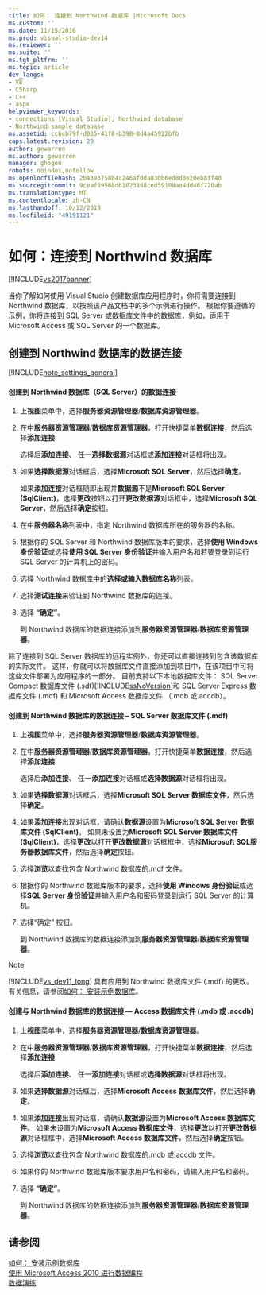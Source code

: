 ```yaml
---
title: 如何： 连接到 Northwind 数据库 |Microsoft Docs
ms.custom: ''
ms.date: 11/15/2016
ms.prod: visual-studio-dev14
ms.reviewer: ''
ms.suite: ''
ms.tgt_pltfrm: ''
ms.topic: article
dev_langs:
- VB
- CSharp
- C++
- aspx
helpviewer_keywords:
- connections [Visual Studio], Northwind database
- Northwind sample database
ms.assetid: cc6cb79f-d035-41f8-b398-8d4a45922bfb
caps.latest.revision: 29
author: gewarren
ms.author: gewarren
manager: ghogen
robots: noindex,nofollow
ms.openlocfilehash: 2b4393758b4c246af0da830b6ed8d8e20eb8ff40
ms.sourcegitcommit: 9ceaf69568d61023868ced59108ae4dd46f720ab
ms.translationtype: MT
ms.contentlocale: zh-CN
ms.lasthandoff: 10/12/2018
ms.locfileid: "49191121"
---
```

# <a name="how-to-connect-to-the-northwind-database"></a>如何：连接到 Northwind 数据库
[!INCLUDE[vs2017banner](../includes/vs2017banner.md)]

当你了解如何使用 Visual Studio 创建数据库应用程序时，你将需要连接到 Northwind 数据库，以按照该产品文档中的多个示例进行操作。 根据你要遵循的示例，你将连接到  SQL Server 或数据库文件中的数据库，例如，适用于 Microsoft Access 或 SQL Server 的一个数据库。  
  
## <a name="creating-data-connections-to-the-northwind-database"></a>创建到 Northwind 数据库的数据连接  
 [!INCLUDE[note_settings_general](../includes/note-settings-general-md.md)]  
  
#### <a name="to-create-a-data-connection-to-the-northwind-database-sql-server"></a>创建到 Northwind 数据库（SQL Server）的数据连接  
  
1.  上**视图**菜单中，选择**服务器资源管理器**/**数据库资源管理器**。  
  
2.  在中**服务器资源管理器**/**数据库资源管理器**，打开快捷菜单**数据连接**，然后选择**添加连接**.  
  
     选择后**添加连接**、 任一**选择数据源**对话框或**添加连接**对话框将出现。  
  
3.  如果**选择数据源**对话框后，选择**Microsoft SQL Server**，然后选择**确定**。  
  
     如果**添加连接**对话框随即出现并**数据源**不是**Microsoft SQL Server (SqlClient)**，选择**更改**按钮以打开**更改数据源**对话框中，选择**Microsoft SQL Server**，然后选择**确定**按钮。  
  
4.  在中**服务器名称**列表中，指定 Northwind 数据库所在的服务器的名称。  
  
5.  根据你的 SQL Server 和 Northwind 数据库版本的要求，选择**使用 Windows 身份验证**或选择**使用 SQL Server 身份验证**并输入用户名和若要登录到运行 SQL Server 的计算机上的密码。  
  
6.  选择 Northwind 数据库中的**选择或输入数据库名称**列表。  
  
7.  选择**测试连接**来验证到 Northwind 数据库的连接。  
  
8.  选择 **“确定”**。  
  
     到 Northwind 数据库的数据连接添加到**服务器资源管理器**/**数据库资源管理器**。  
  
 除了连接到 SQL Server 数据库的远程实例外，你还可以直接连接到包含该数据库的实际文件。 这样，你就可以将数据库文件直接添加到项目中，在该项目中可将这些文件部署为应用程序的一部分。 目前支持以下本地数据库文件： SQL Server Compact 数据库文件 (.sdf)[!INCLUDE[ssNoVersion](../includes/ssnoversion-md.md)]和 SQL Server Express 数据库文件 (.mdf) 和 Microsoft Access 数据库文件 （.mdb 或.accdb）。  
  
#### <a name="to-create-a-data-connection-to-the-northwind-databasesql-server-database-file-mdf"></a>创建到 Northwind 数据库的数据连接 – SQL Server 数据库文件 (.mdf)  
  
1.  上**视图**菜单中，选择**服务器资源管理器**/**数据库资源管理器**。  
  
2.  在中**服务器资源管理器**/**数据库资源管理器**，打开快捷菜单**数据连接**，然后选择**添加连接**.  
  
     选择后**添加连接**、 任一**添加连接**对话框或**选择数据源**对话框将出现。  
  
3.  如果**选择数据源**对话框后，选择**Microsoft SQL Server 数据库文件**，然后选择**确定**。  
  
4.  如果**添加连接**出现对话框，请确认**数据源**设置为**Microsoft SQL Server 数据库文件 (SqlClient)**。 如果未设置为**Microsoft SQL Server 数据库文件 (SqlClient)**，选择**更改**以打开**更改数据源**对话框框中，选择**Microsoft SQL服务器数据库文件**，然后选择**确定**按钮。  
  
5.  选择**浏览**以查找包含 Northwind 数据库的.mdf 文件。  
  
6.  根据你的 Northwind 数据库版本的要求，选择**使用 Windows 身份验证**或选择**SQL Server 身份验证**并输入用户名和密码登录到运行 SQL Server 的计算机。  
  
7.  选择“确定”  按钮。  
  
     到 Northwind 数据库的数据连接添加到**服务器资源管理器**/**数据库资源管理器**。  
  
> [!NOTE]
>  [!INCLUDE[vs_dev11_long](../includes/vs-dev11-long-md.md)] 具有应用到 Northwind 数据库文件 (.mdf) 的更改。 有关信息，请参阅[如何： 安装示例数据库](../data-tools/how-to-install-sample-databases.md)。  
  
#### <a name="to-create-a-data-connection-to-the-northwind-databaseaccess-database-file-mdb-or-accdb"></a>创建与 Northwind 数据库的数据连接 — Access 数据库文件 (.mdb 或 .accdb)  
  
1.  上**视图**菜单中，选择**服务器资源管理器**/**数据库资源管理器**。  
  
2.  在中**服务器资源管理器**/**数据库资源管理器**，打开快捷菜单**数据连接**，然后选择**添加连接**.  
  
     选择后**添加连接**、 任一**添加连接**对话框或**选择数据源**对话框将出现。  
  
3.  如果**选择数据源**对话框后，选择**Microsoft Access 数据库文件**，然后选择**确定**。  
  
4.  如果**添加连接**出现对话框，请确认**数据源**设置为**Microsoft Access 数据库文件**。 如果未设置为**Microsoft Access 数据库文件**，选择**更改**以打开**更改数据源**对话框框中，选择**Microsoft Access 数据库文件**，然后选择**确定**按钮。  
  
5.  选择**浏览**以查找包含 Northwind 数据库的.mdb 或.accdb 文件。  
  
6.  如果你的 Northwind 数据库版本要求用户名和密码，请输入用户名和密码。  
  
7.  选择 **“确定”**。  
  
     到 Northwind 数据库的数据连接添加到**服务器资源管理器**/**数据库资源管理器**。  
  
## <a name="see-also"></a>请参阅  
 [如何： 安装示例数据库](../data-tools/how-to-install-sample-databases.md)   
 [使用 Microsoft Access 2010 进行数据编程](http://msdn.microsoft.com/library/office/ff965871.aspx)   
 [数据演练](http://msdn.microsoft.com/library/15a88fb8-3bee-4962-914d-7a1f8bd40ec4)
